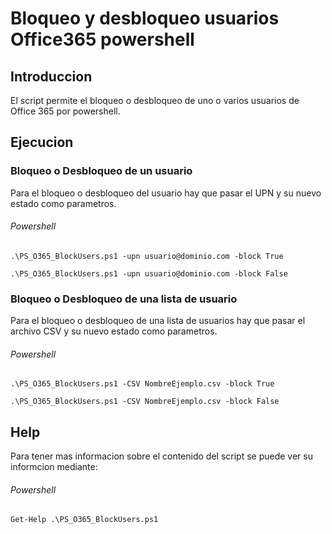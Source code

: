 # Bloqueo y desbloqueo usuarios Office365 powershell

## Introduccion

El script permite el bloqueo o desbloqueo de uno o varios usuarios de Office 365 por powershell.

## Ejecucion

### Bloqueo o Desbloqueo de un usuario

Para el bloqueo o desbloqueo del usuario hay que pasar el UPN y su nuevo estado como parametros.

###### Powershell

`.\PS_O365_BlockUsers.ps1 -upn usuario@dominio.com -block True`

`.\PS_O365_BlockUsers.ps1 -upn usuario@dominio.com -block False`

### Bloqueo o Desbloqueo de una lista de usuario

Para el bloqueo o desbloqueo de una lista de usuarios hay que pasar el archivo CSV y su nuevo estado como parametros.

###### Powershell

`.\PS_O365_BlockUsers.ps1 -CSV NombreEjemplo.csv -block True`

`.\PS_O365_BlockUsers.ps1 -CSV NombreEjemplo.csv -block False`

## Help

Para tener mas informacion sobre el contenido del script se puede ver su informcion mediante:

###### Powershell

`Get-Help .\PS_O365_BlockUsers.ps1`